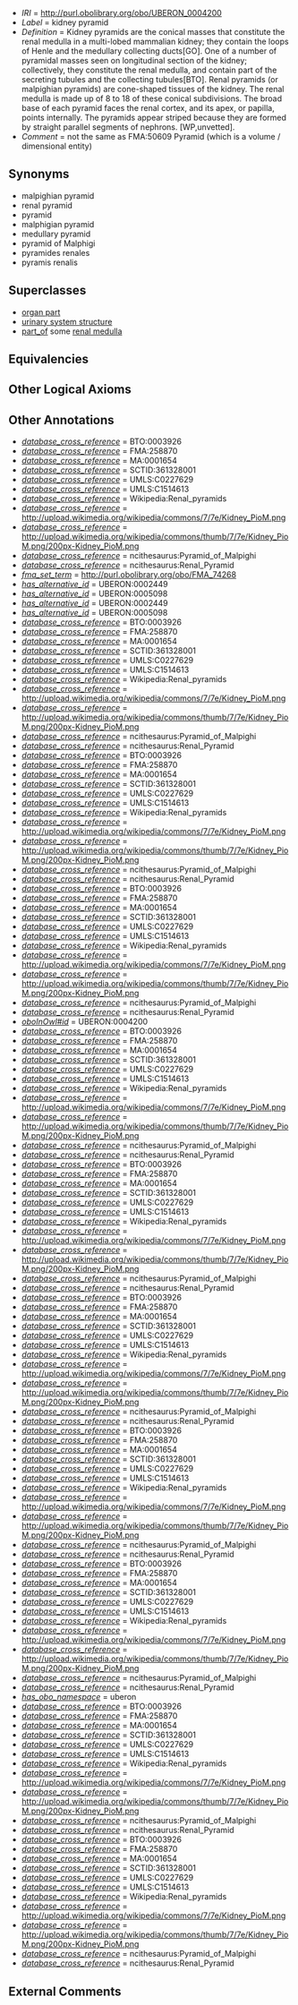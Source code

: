  * *IRI* = http://purl.obolibrary.org/obo/UBERON_0004200
 * *Label* = kidney pyramid
 * *Definition* = Kidney pyramids are the conical masses that constitute the renal medulla in a multi-lobed mammalian kidney; they contain the loops of Henle and the medullary collecting ducts[GO]. One of a number of pyramidal masses seen on longitudinal section of the kidney; collectively, they constitute the renal medulla, and contain part of the secreting tubules and the collecting tubules[BTO]. Renal pyramids (or malpighian pyramids) are cone-shaped tissues of the kidney. The renal medulla is made up of 8 to 18 of these conical subdivisions. The broad base of each pyramid faces the renal cortex, and its apex, or papilla, points internally. The pyramids appear striped because they are formed by straight parallel segments of nephrons. [WP,unvetted].
 * *Comment* = not the same as FMA:50609 Pyramid (which is a volume / dimensional entity)

## Synonyms

 * malpighian pyramid
 * renal pyramid
 * pyramid
 * malphigian pyramid
 * medullary pyramid
 * pyramid of Malphigi
 * pyramides renales
 * pyramis renalis

## Superclasses

 * [organ part](../../UBERON/64/UBERON_0000064.md)
 * [urinary system structure](../../UBERON/54/UBERON_0006554.md)
 * [part_of](../../BFO/50/BFO_0000050.md) some [renal medulla](../../UBERON/62/UBERON_0000362.md)

## Equivalencies


## Other Logical Axioms


## Other Annotations

 * *[database_cross_reference](../../ef/oboInOwl#hasDbXref.md)* = BTO:0003926
 * *[database_cross_reference](../../ef/oboInOwl#hasDbXref.md)* = FMA:258870
 * *[database_cross_reference](../../ef/oboInOwl#hasDbXref.md)* = MA:0001654
 * *[database_cross_reference](../../ef/oboInOwl#hasDbXref.md)* = SCTID:361328001
 * *[database_cross_reference](../../ef/oboInOwl#hasDbXref.md)* = UMLS:C0227629
 * *[database_cross_reference](../../ef/oboInOwl#hasDbXref.md)* = UMLS:C1514613
 * *[database_cross_reference](../../ef/oboInOwl#hasDbXref.md)* = Wikipedia:Renal_pyramids
 * *[database_cross_reference](../../ef/oboInOwl#hasDbXref.md)* = http://upload.wikimedia.org/wikipedia/commons/7/7e/Kidney_PioM.png
 * *[database_cross_reference](../../ef/oboInOwl#hasDbXref.md)* = http://upload.wikimedia.org/wikipedia/commons/thumb/7/7e/Kidney_PioM.png/200px-Kidney_PioM.png
 * *[database_cross_reference](../../ef/oboInOwl#hasDbXref.md)* = ncithesaurus:Pyramid_of_Malpighi
 * *[database_cross_reference](../../ef/oboInOwl#hasDbXref.md)* = ncithesaurus:Renal_Pyramid
 * *[fma_set_term](../../core#fma/rm/core#fma_set_term.md)* = http://purl.obolibrary.org/obo/FMA_74268
 * *[has_alternative_id](../../Id/oboInOwl#hasAlternativeId.md)* = UBERON:0002449
 * *[has_alternative_id](../../Id/oboInOwl#hasAlternativeId.md)* = UBERON:0005098
 * *[has_alternative_id](../../Id/oboInOwl#hasAlternativeId.md)* = UBERON:0002449
 * *[has_alternative_id](../../Id/oboInOwl#hasAlternativeId.md)* = UBERON:0005098
 * *[database_cross_reference](../../ef/oboInOwl#hasDbXref.md)* = BTO:0003926
 * *[database_cross_reference](../../ef/oboInOwl#hasDbXref.md)* = FMA:258870
 * *[database_cross_reference](../../ef/oboInOwl#hasDbXref.md)* = MA:0001654
 * *[database_cross_reference](../../ef/oboInOwl#hasDbXref.md)* = SCTID:361328001
 * *[database_cross_reference](../../ef/oboInOwl#hasDbXref.md)* = UMLS:C0227629
 * *[database_cross_reference](../../ef/oboInOwl#hasDbXref.md)* = UMLS:C1514613
 * *[database_cross_reference](../../ef/oboInOwl#hasDbXref.md)* = Wikipedia:Renal_pyramids
 * *[database_cross_reference](../../ef/oboInOwl#hasDbXref.md)* = http://upload.wikimedia.org/wikipedia/commons/7/7e/Kidney_PioM.png
 * *[database_cross_reference](../../ef/oboInOwl#hasDbXref.md)* = http://upload.wikimedia.org/wikipedia/commons/thumb/7/7e/Kidney_PioM.png/200px-Kidney_PioM.png
 * *[database_cross_reference](../../ef/oboInOwl#hasDbXref.md)* = ncithesaurus:Pyramid_of_Malpighi
 * *[database_cross_reference](../../ef/oboInOwl#hasDbXref.md)* = ncithesaurus:Renal_Pyramid
 * *[database_cross_reference](../../ef/oboInOwl#hasDbXref.md)* = BTO:0003926
 * *[database_cross_reference](../../ef/oboInOwl#hasDbXref.md)* = FMA:258870
 * *[database_cross_reference](../../ef/oboInOwl#hasDbXref.md)* = MA:0001654
 * *[database_cross_reference](../../ef/oboInOwl#hasDbXref.md)* = SCTID:361328001
 * *[database_cross_reference](../../ef/oboInOwl#hasDbXref.md)* = UMLS:C0227629
 * *[database_cross_reference](../../ef/oboInOwl#hasDbXref.md)* = UMLS:C1514613
 * *[database_cross_reference](../../ef/oboInOwl#hasDbXref.md)* = Wikipedia:Renal_pyramids
 * *[database_cross_reference](../../ef/oboInOwl#hasDbXref.md)* = http://upload.wikimedia.org/wikipedia/commons/7/7e/Kidney_PioM.png
 * *[database_cross_reference](../../ef/oboInOwl#hasDbXref.md)* = http://upload.wikimedia.org/wikipedia/commons/thumb/7/7e/Kidney_PioM.png/200px-Kidney_PioM.png
 * *[database_cross_reference](../../ef/oboInOwl#hasDbXref.md)* = ncithesaurus:Pyramid_of_Malpighi
 * *[database_cross_reference](../../ef/oboInOwl#hasDbXref.md)* = ncithesaurus:Renal_Pyramid
 * *[database_cross_reference](../../ef/oboInOwl#hasDbXref.md)* = BTO:0003926
 * *[database_cross_reference](../../ef/oboInOwl#hasDbXref.md)* = FMA:258870
 * *[database_cross_reference](../../ef/oboInOwl#hasDbXref.md)* = MA:0001654
 * *[database_cross_reference](../../ef/oboInOwl#hasDbXref.md)* = SCTID:361328001
 * *[database_cross_reference](../../ef/oboInOwl#hasDbXref.md)* = UMLS:C0227629
 * *[database_cross_reference](../../ef/oboInOwl#hasDbXref.md)* = UMLS:C1514613
 * *[database_cross_reference](../../ef/oboInOwl#hasDbXref.md)* = Wikipedia:Renal_pyramids
 * *[database_cross_reference](../../ef/oboInOwl#hasDbXref.md)* = http://upload.wikimedia.org/wikipedia/commons/7/7e/Kidney_PioM.png
 * *[database_cross_reference](../../ef/oboInOwl#hasDbXref.md)* = http://upload.wikimedia.org/wikipedia/commons/thumb/7/7e/Kidney_PioM.png/200px-Kidney_PioM.png
 * *[database_cross_reference](../../ef/oboInOwl#hasDbXref.md)* = ncithesaurus:Pyramid_of_Malpighi
 * *[database_cross_reference](../../ef/oboInOwl#hasDbXref.md)* = ncithesaurus:Renal_Pyramid
 * *[oboInOwl#id](../../id/oboInOwl#id.md)* = UBERON:0004200
 * *[database_cross_reference](../../ef/oboInOwl#hasDbXref.md)* = BTO:0003926
 * *[database_cross_reference](../../ef/oboInOwl#hasDbXref.md)* = FMA:258870
 * *[database_cross_reference](../../ef/oboInOwl#hasDbXref.md)* = MA:0001654
 * *[database_cross_reference](../../ef/oboInOwl#hasDbXref.md)* = SCTID:361328001
 * *[database_cross_reference](../../ef/oboInOwl#hasDbXref.md)* = UMLS:C0227629
 * *[database_cross_reference](../../ef/oboInOwl#hasDbXref.md)* = UMLS:C1514613
 * *[database_cross_reference](../../ef/oboInOwl#hasDbXref.md)* = Wikipedia:Renal_pyramids
 * *[database_cross_reference](../../ef/oboInOwl#hasDbXref.md)* = http://upload.wikimedia.org/wikipedia/commons/7/7e/Kidney_PioM.png
 * *[database_cross_reference](../../ef/oboInOwl#hasDbXref.md)* = http://upload.wikimedia.org/wikipedia/commons/thumb/7/7e/Kidney_PioM.png/200px-Kidney_PioM.png
 * *[database_cross_reference](../../ef/oboInOwl#hasDbXref.md)* = ncithesaurus:Pyramid_of_Malpighi
 * *[database_cross_reference](../../ef/oboInOwl#hasDbXref.md)* = ncithesaurus:Renal_Pyramid
 * *[database_cross_reference](../../ef/oboInOwl#hasDbXref.md)* = BTO:0003926
 * *[database_cross_reference](../../ef/oboInOwl#hasDbXref.md)* = FMA:258870
 * *[database_cross_reference](../../ef/oboInOwl#hasDbXref.md)* = MA:0001654
 * *[database_cross_reference](../../ef/oboInOwl#hasDbXref.md)* = SCTID:361328001
 * *[database_cross_reference](../../ef/oboInOwl#hasDbXref.md)* = UMLS:C0227629
 * *[database_cross_reference](../../ef/oboInOwl#hasDbXref.md)* = UMLS:C1514613
 * *[database_cross_reference](../../ef/oboInOwl#hasDbXref.md)* = Wikipedia:Renal_pyramids
 * *[database_cross_reference](../../ef/oboInOwl#hasDbXref.md)* = http://upload.wikimedia.org/wikipedia/commons/7/7e/Kidney_PioM.png
 * *[database_cross_reference](../../ef/oboInOwl#hasDbXref.md)* = http://upload.wikimedia.org/wikipedia/commons/thumb/7/7e/Kidney_PioM.png/200px-Kidney_PioM.png
 * *[database_cross_reference](../../ef/oboInOwl#hasDbXref.md)* = ncithesaurus:Pyramid_of_Malpighi
 * *[database_cross_reference](../../ef/oboInOwl#hasDbXref.md)* = ncithesaurus:Renal_Pyramid
 * *[database_cross_reference](../../ef/oboInOwl#hasDbXref.md)* = BTO:0003926
 * *[database_cross_reference](../../ef/oboInOwl#hasDbXref.md)* = FMA:258870
 * *[database_cross_reference](../../ef/oboInOwl#hasDbXref.md)* = MA:0001654
 * *[database_cross_reference](../../ef/oboInOwl#hasDbXref.md)* = SCTID:361328001
 * *[database_cross_reference](../../ef/oboInOwl#hasDbXref.md)* = UMLS:C0227629
 * *[database_cross_reference](../../ef/oboInOwl#hasDbXref.md)* = UMLS:C1514613
 * *[database_cross_reference](../../ef/oboInOwl#hasDbXref.md)* = Wikipedia:Renal_pyramids
 * *[database_cross_reference](../../ef/oboInOwl#hasDbXref.md)* = http://upload.wikimedia.org/wikipedia/commons/7/7e/Kidney_PioM.png
 * *[database_cross_reference](../../ef/oboInOwl#hasDbXref.md)* = http://upload.wikimedia.org/wikipedia/commons/thumb/7/7e/Kidney_PioM.png/200px-Kidney_PioM.png
 * *[database_cross_reference](../../ef/oboInOwl#hasDbXref.md)* = ncithesaurus:Pyramid_of_Malpighi
 * *[database_cross_reference](../../ef/oboInOwl#hasDbXref.md)* = ncithesaurus:Renal_Pyramid
 * *[database_cross_reference](../../ef/oboInOwl#hasDbXref.md)* = BTO:0003926
 * *[database_cross_reference](../../ef/oboInOwl#hasDbXref.md)* = FMA:258870
 * *[database_cross_reference](../../ef/oboInOwl#hasDbXref.md)* = MA:0001654
 * *[database_cross_reference](../../ef/oboInOwl#hasDbXref.md)* = SCTID:361328001
 * *[database_cross_reference](../../ef/oboInOwl#hasDbXref.md)* = UMLS:C0227629
 * *[database_cross_reference](../../ef/oboInOwl#hasDbXref.md)* = UMLS:C1514613
 * *[database_cross_reference](../../ef/oboInOwl#hasDbXref.md)* = Wikipedia:Renal_pyramids
 * *[database_cross_reference](../../ef/oboInOwl#hasDbXref.md)* = http://upload.wikimedia.org/wikipedia/commons/7/7e/Kidney_PioM.png
 * *[database_cross_reference](../../ef/oboInOwl#hasDbXref.md)* = http://upload.wikimedia.org/wikipedia/commons/thumb/7/7e/Kidney_PioM.png/200px-Kidney_PioM.png
 * *[database_cross_reference](../../ef/oboInOwl#hasDbXref.md)* = ncithesaurus:Pyramid_of_Malpighi
 * *[database_cross_reference](../../ef/oboInOwl#hasDbXref.md)* = ncithesaurus:Renal_Pyramid
 * *[database_cross_reference](../../ef/oboInOwl#hasDbXref.md)* = BTO:0003926
 * *[database_cross_reference](../../ef/oboInOwl#hasDbXref.md)* = FMA:258870
 * *[database_cross_reference](../../ef/oboInOwl#hasDbXref.md)* = MA:0001654
 * *[database_cross_reference](../../ef/oboInOwl#hasDbXref.md)* = SCTID:361328001
 * *[database_cross_reference](../../ef/oboInOwl#hasDbXref.md)* = UMLS:C0227629
 * *[database_cross_reference](../../ef/oboInOwl#hasDbXref.md)* = UMLS:C1514613
 * *[database_cross_reference](../../ef/oboInOwl#hasDbXref.md)* = Wikipedia:Renal_pyramids
 * *[database_cross_reference](../../ef/oboInOwl#hasDbXref.md)* = http://upload.wikimedia.org/wikipedia/commons/7/7e/Kidney_PioM.png
 * *[database_cross_reference](../../ef/oboInOwl#hasDbXref.md)* = http://upload.wikimedia.org/wikipedia/commons/thumb/7/7e/Kidney_PioM.png/200px-Kidney_PioM.png
 * *[database_cross_reference](../../ef/oboInOwl#hasDbXref.md)* = ncithesaurus:Pyramid_of_Malpighi
 * *[database_cross_reference](../../ef/oboInOwl#hasDbXref.md)* = ncithesaurus:Renal_Pyramid
 * *[has_obo_namespace](../../ce/oboInOwl#hasOBONamespace.md)* = uberon
 * *[database_cross_reference](../../ef/oboInOwl#hasDbXref.md)* = BTO:0003926
 * *[database_cross_reference](../../ef/oboInOwl#hasDbXref.md)* = FMA:258870
 * *[database_cross_reference](../../ef/oboInOwl#hasDbXref.md)* = MA:0001654
 * *[database_cross_reference](../../ef/oboInOwl#hasDbXref.md)* = SCTID:361328001
 * *[database_cross_reference](../../ef/oboInOwl#hasDbXref.md)* = UMLS:C0227629
 * *[database_cross_reference](../../ef/oboInOwl#hasDbXref.md)* = UMLS:C1514613
 * *[database_cross_reference](../../ef/oboInOwl#hasDbXref.md)* = Wikipedia:Renal_pyramids
 * *[database_cross_reference](../../ef/oboInOwl#hasDbXref.md)* = http://upload.wikimedia.org/wikipedia/commons/7/7e/Kidney_PioM.png
 * *[database_cross_reference](../../ef/oboInOwl#hasDbXref.md)* = http://upload.wikimedia.org/wikipedia/commons/thumb/7/7e/Kidney_PioM.png/200px-Kidney_PioM.png
 * *[database_cross_reference](../../ef/oboInOwl#hasDbXref.md)* = ncithesaurus:Pyramid_of_Malpighi
 * *[database_cross_reference](../../ef/oboInOwl#hasDbXref.md)* = ncithesaurus:Renal_Pyramid
 * *[database_cross_reference](../../ef/oboInOwl#hasDbXref.md)* = BTO:0003926
 * *[database_cross_reference](../../ef/oboInOwl#hasDbXref.md)* = FMA:258870
 * *[database_cross_reference](../../ef/oboInOwl#hasDbXref.md)* = MA:0001654
 * *[database_cross_reference](../../ef/oboInOwl#hasDbXref.md)* = SCTID:361328001
 * *[database_cross_reference](../../ef/oboInOwl#hasDbXref.md)* = UMLS:C0227629
 * *[database_cross_reference](../../ef/oboInOwl#hasDbXref.md)* = UMLS:C1514613
 * *[database_cross_reference](../../ef/oboInOwl#hasDbXref.md)* = Wikipedia:Renal_pyramids
 * *[database_cross_reference](../../ef/oboInOwl#hasDbXref.md)* = http://upload.wikimedia.org/wikipedia/commons/7/7e/Kidney_PioM.png
 * *[database_cross_reference](../../ef/oboInOwl#hasDbXref.md)* = http://upload.wikimedia.org/wikipedia/commons/thumb/7/7e/Kidney_PioM.png/200px-Kidney_PioM.png
 * *[database_cross_reference](../../ef/oboInOwl#hasDbXref.md)* = ncithesaurus:Pyramid_of_Malpighi
 * *[database_cross_reference](../../ef/oboInOwl#hasDbXref.md)* = ncithesaurus:Renal_Pyramid

## External Comments


